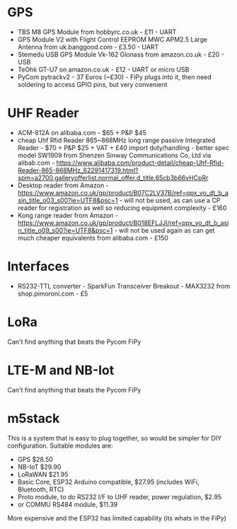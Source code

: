 # GPS
- TBS M8 GPS Module from hobbyrc.co.uk - £11 - UART
- GPS Module V2 with Flight Control EEPROM MWC APM2.5 Large Antenna from uk.banggood.com - £3.50 - UART
- Stemedu USB GPS Module Vk-162 Glonass from amazon.co.uk - £20 - USB
- TeOhk GT-U7 on amazon.co.uk - £12 - UART or micro USB
- PyCom pytrackv2 - 37 Euros (~£30) - FiPy plugs into it, then need soldering to access GPIO pins, but very convenient

# UHF Reader
- ACM-812A on alibaba.com - $65 + P&P $45
- cheap Uhf Rfid Reader 865~868MHz long range passive Integrated Reader - $70 + P&P $25 + VAT + £40 import duty/handling - better spec model SW1909 from Shenzen Sinway Communications Co, Ltd via alibab.com - https://www.alibaba.com/product-detail/cheap-Uhf-Rfid-Reader-865-868MHz_62291417319.html?spm=a2700.galleryofferlist.normal_offer.d_title.65cb3b66vHCpRr
- Desktop reader from Amazon - https://www.amazon.co.uk/gp/product/B07C2LV37B/ref=ppx_yo_dt_b_asin_title_o03_s00?ie=UTF8&psc=1 - will not be used, as can use a CP reader for registration as well so reducing equipment complexity - £160
- Kong range reader from Amazon - https://www.amazon.co.uk/gp/product/B018EFLJJI/ref=ppx_yo_dt_b_asin_title_o09_s00?ie=UTF8&psc=1 - will not be used again as can get much cheaper equivalents from alibaba.com - £150

# Interfaces
- RS232-TTL converter - SparkFun Transceiver Breakout - MAX3232 from shop.pimoroni.com - £5

# LoRa
Can't find anything that beats the Pycom FiPy

# LTE-M and NB-Iot
Can't find anything that beats the Pycom FiPy

# m5stack
This is a system that is easy to plug together, so would be simpler for DIY configuration. Suitable modules are:
- GPS $28.50
- NB-IoT $29.90
- LoRaWAN $21.95
- Basic Core, ESP32 Arduino compatible, $27.95 (includes WiFi, Bluetooth, RTC)
- Proto module, to do RS232 I/F to UHF reader, power regulation, $2.95
- or COMMU RS484 module, $11.39

More expensive and the ESP32 has limited capability (its whats in the FiPy)
